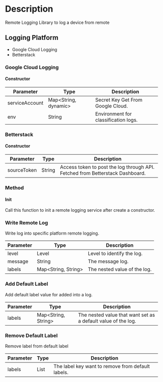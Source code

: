 # Description

Remote Logging Library to log a device from remote

## Logging Platform

* Google Cloud Logging
* Betterstack

### Google Cloud Logging

#### Constructor

| Parameter      | Type                 | Description                          |
|----------------|----------------------|--------------------------------------|
| serviceAccount | Map<String, dynamic> | Secret Key Get From Google Cloud.    |
| env            | String               | Environment for classification logs. |

### Betterstack

#### Constructor

| Parameter   | Type   | Description                                                                   |
|-------------|--------|-------------------------------------------------------------------------------|
| sourceToken | String | Access token to post the log through API. Fetched from Betterstack Dashboard. |


### Method

#### Init

Call this function to init a remote logging service after create a constructor.

### Write Remote Log

Write log into specific platform remote logging.

| Parameter | Type                | Description                  |
|-----------|---------------------|------------------------------|
| level     | Level               | Level to identify the log.   |
| message   | String              | The message log.             |
| labels    | Map<String, String> | The nested value of the log. |

### Add Default Label

Add default label value for added into a log.

| Parameter | Type                | Description                                                   |
|-----------|---------------------|---------------------------------------------------------------|
| labels    | Map<String, String> | The nested value that want set as a default value of the log. |

### Remove Default Label

Remove label from default label

| Parameter | Type           | Description                                       |
|-----------|----------------|---------------------------------------------------|
| labels    | List<String>   | The label key want to remove from default labels. |
